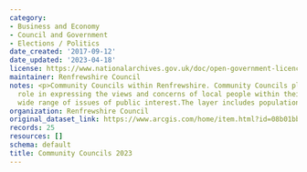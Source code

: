 ```yaml
---
category:
- Business and Economy
- Council and Government
- Elections / Politics
date_created: '2017-09-12'
date_updated: '2023-04-18'
license: https://www.nationalarchives.gov.uk/doc/open-government-licence/version/3/
maintainer: Renfrewshire Council
notes: <p>Community Councils within Renfrewshire. Community Councils play an active
  role in expressing the views and concerns of local people within their area on a
  wide range of issues of public interest.The layer includes population figures. </p>
organization: Renfrewshire Council
original_dataset_link: https://www.arcgis.com/home/item.html?id=08b01bbb82314f15a0c921213aaf241a
records: 25
resources: []
schema: default
title: Community Councils 2023
---
```

